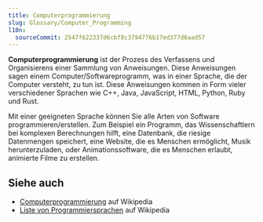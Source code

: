 ```yaml
---
title: Computerprogrammierung
slug: Glossary/Computer_Programming
l10n:
  sourceCommit: 2547f622337d6cbf8c3794776b17ed377d6aad57
---
```


**Computerprogrammierung** ist der Prozess des Verfassens und Organisierens einer Sammlung von Anweisungen. Diese Anweisungen sagen einem Computer/Softwareprogramm, was in einer Sprache, die der Computer versteht, zu tun ist. Diese Anweisungen kommen in Form vieler verschiedener Sprachen wie C++, Java, JavaScript, HTML, Python, Ruby und Rust.

Mit einer geeigneten Sprache können Sie alle Arten von Software programmieren/erstellen. Zum Beispiel ein Programm, das Wissenschaftlern bei komplexen Berechnungen hilft, eine Datenbank, die riesige Datenmengen speichert, eine Website, die es Menschen ermöglicht, Musik herunterzuladen, oder Animationssoftware, die es Menschen erlaubt, animierte Filme zu erstellen.

## Siehe auch

- [Computerprogrammierung](https://en.wikipedia.org/wiki/Computer_programming) auf Wikipedia
- [Liste von Programmiersprachen](https://en.wikipedia.org/wiki/List_of_programming_languages) auf Wikipedia
